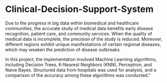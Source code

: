 # Clinical-Decision-Support-System
Due to the progress in big data within biomedical and healthcare communities, the accurate study of medical data benefits early disease recognition, patient care, and community services. When the quality of medical data is incomplete, the precision of the study is reduced. Moreover, different regions exhibit unique manifestations of certain regional diseases, which may weaken the prediction of disease outbreaks.

In this project, the implementation involved Machine Learning algorithms, including Decision Trees, K-Nearest Neighbors (KNN), Perceptron, and Naive Bayes. Structured data from hospitals was used for analysis, and a comparison of the accuracy among these algorithms was conducted."
